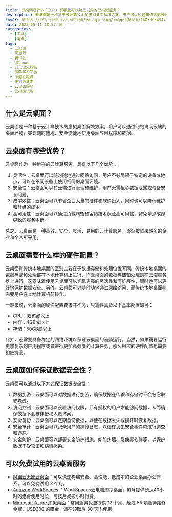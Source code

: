 ```yaml
---
title: 云桌面是什么？2023 有哪些可以免费试用的云桌面服务？
description: 云桌面是一种基于云计算技术的虚拟桌面解决方案，用户可以通过网络访问云端的桌面环境，实现随时随地、安全便捷地使用桌面应用程序和数据。
cover: https://cdn.jsdelivr.net/gh/youngjuning/images@main/1683803494716.png
date: 2023-05-11 18:57:16
categories:
  - [工具]
  - [运维]
tags:
  - 云桌面
  - 阿里云
  - 腾讯云
  - UCloud
  - 亚马逊云科技
  - 微软学习平台
  - 小酷云电脑
  - 无影云桌面
  - 云桌面服务
  - 云桌面试用
---
```


## 什么是云桌面？

云桌面是一种基于云计算技术的虚拟桌面解决方案，用户可以通过网络访问云端的桌面环境，实现随时随地、安全便捷地使用桌面应用程序和数据。

## 云桌面有哪些优势？

云桌面作为一种新兴的云计算服务，具有以下几个优势：

1. 灵活性：云桌面可以随时随地通过网络访问，用户不必局限于特定的设备或地点，可以在不同设备上使用相同的桌面环境。
2. 安全性：云桌面可以在云端进行管理和维护，用户无需担心数据泄露或设备安全问题。
3. 成本效益：云桌面可以节省企业大量的硬件和软件投入，同时也可以降低维护和升级的成本。
4. 高可用性：云桌面可以通过负载均衡和容错技术保证高可用性，避免单点故障导致的服务中断。

总之，云桌面是一种高效、安全、灵活、易用的云计算服务，逐渐被越来越多的企业和个人所采用。

## 云桌面需要什么样的硬件配置？

云桌面和传统本地桌面的区别主要在于数据存储和处理位置不同。传统本地桌面的数据存储和处理都在本地计算机上进行，而云桌面的数据存储和处理则在云端服务器上进行。这意味着使用云桌面可以实现更高的灵活性和可扩展性，同时也可以更好地保护数据安全。另外，云桌面可以随时随地通过网络访问，而传统本地桌面则需要用户在本地计算机前操作。

一般来说，云桌面的硬件配置要求并不高，只需要具备以下基本配置即可：

- CPU：双核或以上
- 内存：4GB或以上
- 存储：50GB或以上

此外，还需要具备稳定的网络环境以保证云桌面的流畅运行。当然，如果需要运行更加复杂的应用程序或者进行更加高强度的计算任务，那么相应的硬件配置也需要相应提高。

## 云桌面如何保证数据安全性？

云桌面可以通过以下方式保证数据安全性：

1. 数据加密：云桌面可以对数据进行加密，确保数据在传输和存储时不会被窃取或篡改。
2. 访问控制：云桌面可以设置访问权限，只有授权的用户才能访问数据，从而确保数据不会被非授权人员访问。
3. 安全备份：云桌面可以定期备份数据，以便在数据丢失或损坏时恢复数据。
4. 安全审计：云桌面可以记录用户的操作日志，以便在发生安全事件时进行调查和追踪。
5. 安全防护：云桌面可以部署安全防护措施，如防火墙、反病毒软件等，以保护数据不受攻击和病毒感染。

## 可以免费试用的云桌面服务

- [阿里云无影云桌面](https://adfoc.us/81142995604187)：可以快速构建安全、高性能、低成本的企业桌面办公体系。可以免费试用 3 个月。
- [Amazon WorkSpaces](https://adfoc.us/81142995605674) ：WorkSpaces云电脑虚拟桌面，每月提供长达40小时的组合使用时长，可按月或按小时付费。
- [Microsoft Azure 虚拟桌面](https://adfoc.us/81142995606178)：常用服务免费提供 12 个月、超过 55 项服务始终免费、USD200 的赠金，请在领取后 30 天内使用
